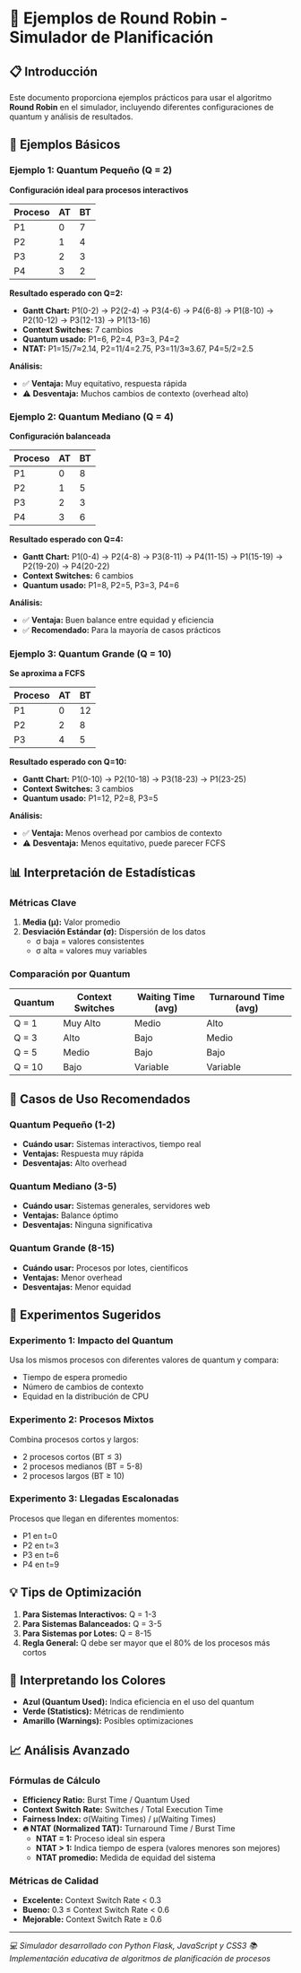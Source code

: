 # 🔄 Ejemplos de Round Robin - Simulador de Planificación

## 📋 Introducción
Este documento proporciona ejemplos prácticos para usar el algoritmo **Round Robin** en el simulador, incluyendo diferentes configuraciones de quantum y análisis de resultados.

## 🎯 Ejemplos Básicos

### Ejemplo 1: Quantum Pequeño (Q = 2)
**Configuración ideal para procesos interactivos**

| Proceso | AT | BT |
|---------|----|----|
| P1      | 0  | 7  |
| P2      | 1  | 4  |
| P3      | 2  | 3  |
| P4      | 3  | 2  |

**Resultado esperado con Q=2:**
- **Gantt Chart:** P1(0-2) → P2(2-4) → P3(4-6) → P4(6-8) → P1(8-10) → P2(10-12) → P3(12-13) → P1(13-16)
- **Context Switches:** 7 cambios
- **Quantum usado:** P1=6, P2=4, P3=3, P4=2
- **NTAT:** P1=15/7≈2.14, P2=11/4=2.75, P3=11/3≈3.67, P4=5/2=2.5

**Análisis:**
- ✅ **Ventaja:** Muy equitativo, respuesta rápida
- ⚠️ **Desventaja:** Muchos cambios de contexto (overhead alto)

### Ejemplo 2: Quantum Mediano (Q = 4)
**Configuración balanceada**

| Proceso | AT | BT |
|---------|----|----|
| P1      | 0  | 8  |
| P2      | 1  | 5  |
| P3      | 2  | 3  |
| P4      | 3  | 6  |

**Resultado esperado con Q=4:**
- **Gantt Chart:** P1(0-4) → P2(4-8) → P3(8-11) → P4(11-15) → P1(15-19) → P2(19-20) → P4(20-22)
- **Context Switches:** 6 cambios
- **Quantum usado:** P1=8, P2=5, P3=3, P4=6

**Análisis:**
- ✅ **Ventaja:** Buen balance entre equidad y eficiencia
- ✅ **Recomendado:** Para la mayoría de casos prácticos

### Ejemplo 3: Quantum Grande (Q = 10)
**Se aproxima a FCFS**

| Proceso | AT | BT |
|---------|----|----|
| P1      | 0  | 12 |
| P2      | 2  | 8  |
| P3      | 4  | 5  |

**Resultado esperado con Q=10:**
- **Gantt Chart:** P1(0-10) → P2(10-18) → P3(18-23) → P1(23-25)
- **Context Switches:** 3 cambios
- **Quantum usado:** P1=12, P2=8, P3=5

**Análisis:**
- ✅ **Ventaja:** Menos overhead por cambios de contexto
- ⚠️ **Desventaja:** Menos equitativo, puede parecer FCFS

## 📊 Interpretación de Estadísticas

### Métricas Clave
1. **Media (μ):** Valor promedio
2. **Desviación Estándar (σ):** Dispersión de los datos
   - σ baja = valores consistentes
   - σ alta = valores muy variables

### Comparación por Quantum

| Quantum | Context Switches | Waiting Time (avg) | Turnaround Time (avg) |
|---------|------------------|--------------------|-----------------------|
| Q = 1   | Muy Alto         | Medio              | Alto                  |
| Q = 3   | Alto             | Bajo               | Medio                 |
| Q = 5   | Medio            | Bajo               | Bajo                  |
| Q = 10  | Bajo             | Variable           | Variable              |

## 🎯 Casos de Uso Recomendados

### Quantum Pequeño (1-2)
- **Cuándo usar:** Sistemas interactivos, tiempo real
- **Ventajas:** Respuesta muy rápida
- **Desventajas:** Alto overhead

### Quantum Mediano (3-5)
- **Cuándo usar:** Sistemas generales, servidores web
- **Ventajas:** Balance óptimo
- **Desventajas:** Ninguna significativa

### Quantum Grande (8-15)
- **Cuándo usar:** Procesos por lotes, científicos
- **Ventajas:** Menor overhead
- **Desventajas:** Menor equidad

## 🔬 Experimentos Sugeridos

### Experimento 1: Impacto del Quantum
Usa los mismos procesos con diferentes valores de quantum y compara:
- Tiempo de espera promedio
- Número de cambios de contexto
- Equidad en la distribución de CPU

### Experimento 2: Procesos Mixtos
Combina procesos cortos y largos:
- 2 procesos cortos (BT ≤ 3)
- 2 procesos medianos (BT = 5-8)
- 2 procesos largos (BT ≥ 10)

### Experimento 3: Llegadas Escalonadas
Procesos que llegan en diferentes momentos:
- P1 en t=0
- P2 en t=3
- P3 en t=6
- P4 en t=9

## 💡 Tips de Optimización

1. **Para Sistemas Interactivos:** Q = 1-3
2. **Para Sistemas Balanceados:** Q = 3-5
3. **Para Sistemas por Lotes:** Q = 8-15
4. **Regla General:** Q debe ser mayor que el 80% de los procesos más cortos

## 🎨 Interpretando los Colores

- **Azul (Quantum Used):** Indica eficiencia en el uso del quantum
- **Verde (Statistics):** Métricas de rendimiento
- **Amarillo (Warnings):** Posibles optimizaciones

## 📈 Análisis Avanzado

### Fórmulas de Cálculo
- **Efficiency Ratio:** Burst Time / Quantum Used
- **Context Switch Rate:** Switches / Total Execution Time
- **Fairness Index:** σ(Waiting Times) / μ(Waiting Times)
- **🔥 NTAT (Normalized TAT):** Turnaround Time / Burst Time
  - **NTAT = 1:** Proceso ideal sin espera
  - **NTAT > 1:** Indica tiempo de espera (valores menores son mejores)
  - **NTAT promedio:** Medida de equidad del sistema

### Métricas de Calidad
- **Excelente:** Context Switch Rate < 0.3
- **Bueno:** 0.3 ≤ Context Switch Rate < 0.6
- **Mejorable:** Context Switch Rate ≥ 0.6

---

*💻 Simulador desarrollado con Python Flask, JavaScript y CSS3*
*📚 Implementación educativa de algoritmos de planificación de procesos*